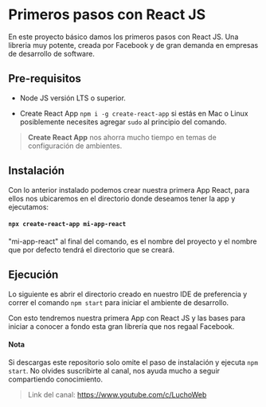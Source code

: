 # Primeros pasos con React JS

En este proyecto b&aacute;sico damos los primeros pasos con React JS. Una libreria muy potente, creada por Facebook y de gran demanda en empresas de desarrollo de software.

## Pre-requisitos

- Node JS versión LTS o superior.

- Create React App `npm i -g create-react-app` si estás en Mac o Linux posiblemente necesites agregar `sudo` al principio del comando.

> **Create React App** nos ahorra mucho tiempo en temas de configuración de ambientes.

## Instalación

Con lo anterior instalado podemos crear nuestra primera App React, para ellos nos ubicaremos en el directorio donde deseamos tener la app y ejecutamos:

#### `npx create-react-app mi-app-react`

"mi-app-react" al final del comando, es el nombre del proyecto y el nombre que por defecto tendrá el directorio que se creará.

## Ejecución

Lo siguiente es abrir el directorio creado en nuestro IDE de preferencia y correr el comando `npm start` para iniciar el ambiente de desarrollo.

Con esto tendremos nuestra primera App con React JS y las bases para iniciar a conocer a fondo esta gran librería que nos regaal Facebook.

#### Nota

Si descargas este repositorio solo omite el paso de instalación y ejecuta `npm start`. No olvides suscribirte al canal, nos ayuda mucho a seguir compartiendo conocimiento.

> Link del canal: https://www.youtube.com/c/LuchoWeb